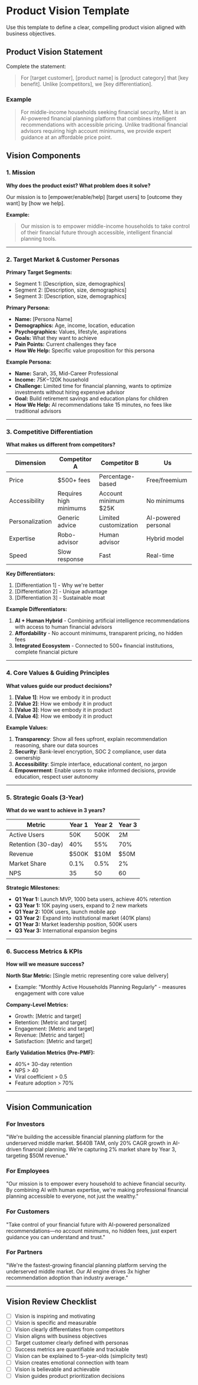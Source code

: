 # Product Vision Template

Use this template to define a clear, compelling product vision aligned with business objectives.

## Product Vision Statement

Complete the statement:
> For [target customer], [product name] is [product category] that [key benefit]. Unlike [competitors], we [key differentiation].

### Example
> For middle-income households seeking financial security, Mint is an AI-powered financial planning platform that combines intelligent recommendations with accessible pricing. Unlike traditional financial advisors requiring high account minimums, we provide expert guidance at an affordable price point.

## Vision Components

### 1. Mission
**Why does the product exist? What problem does it solve?**

Our mission is to [empower/enable/help] [target users] to [outcome they want] by [how we help].

**Example:**
> Our mission is to empower middle-income households to take control of their financial future through accessible, intelligent financial planning tools.

---

### 2. Target Market & Customer Personas

**Primary Target Segments:**
- Segment 1: [Description, size, demographics]
- Segment 2: [Description, size, demographics]
- Segment 3: [Description, size, demographics]

**Primary Persona:**
- **Name:** [Persona Name]
- **Demographics:** Age, income, location, education
- **Psychographics:** Values, lifestyle, aspirations
- **Goals:** What they want to achieve
- **Pain Points:** Current challenges they face
- **How We Help:** Specific value proposition for this persona

**Example Persona:**
- **Name:** Sarah, 35, Mid-Career Professional
- **Income:** $75K-$120K household
- **Challenge:** Limited time for financial planning, wants to optimize investments without hiring expensive advisor
- **Goal:** Build retirement savings and education plans for children
- **How We Help:** AI recommendations take 15 minutes, no fees like traditional advisors

---

### 3. Competitive Differentiation

**What makes us different from competitors?**

| Dimension | Competitor A | Competitor B | Us |
|-----------|-------------|-------------|-----|
| Price | $500+ fees | Percentage-based | Free/freemium |
| Accessibility | Requires high minimums | Account minimum $25K | No minimums |
| Personalization | Generic advice | Limited customization | AI-powered personal |
| Expertise | Robo-advisor | Human advisor | Hybrid model |
| Speed | Slow response | Fast | Real-time |

**Key Differentiators:**
1. [Differentiation 1] - Why we're better
2. [Differentiation 2] - Unique advantage
3. [Differentiation 3] - Sustainable moat

**Example Differentiators:**
1. **AI + Human Hybrid** - Combining artificial intelligence recommendations with access to human financial advisors
2. **Affordability** - No account minimums, transparent pricing, no hidden fees
3. **Integrated Ecosystem** - Connected to 500+ financial institutions, complete financial picture

---

### 4. Core Values & Guiding Principles

**What values guide our product decisions?**

1. **[Value 1]**: How we embody it in product
2. **[Value 2]**: How we embody it in product
3. **[Value 3]**: How we embody it in product
4. **[Value 4]**: How we embody it in product

**Example Values:**
1. **Transparency**: Show all fees upfront, explain recommendation reasoning, share our data sources
2. **Security**: Bank-level encryption, SOC 2 compliance, user data ownership
3. **Accessibility**: Simple interface, educational content, no jargon
4. **Empowerment**: Enable users to make informed decisions, provide education, respect user autonomy

---

### 5. Strategic Goals (3-Year)

**What do we want to achieve in 3 years?**

| Metric | Year 1 | Year 2 | Year 3 |
|--------|--------|--------|--------|
| Active Users | 50K | 500K | 2M |
| Retention (30-day) | 40% | 55% | 70% |
| Revenue | $500K | $10M | $50M |
| Market Share | 0.1% | 0.5% | 2% |
| NPS | 35 | 50 | 60 |

**Strategic Milestones:**
- **Q1 Year 1:** Launch MVP, 1000 beta users, achieve 40% retention
- **Q3 Year 1:** 10K paying users, expand to 2 new markets
- **Q1 Year 2:** 100K users, launch mobile app
- **Q3 Year 2:** Expand into institutional market (401K plans)
- **Q1 Year 3:** Market leadership position, 500K users
- **Q3 Year 3:** International expansion begins

---

### 6. Success Metrics & KPIs

**How will we measure success?**

**North Star Metric:**
[Single metric representing core value delivery]
- Example: "Monthly Active Households Planning Regularly" - measures engagement with core value

**Company-Level Metrics:**
- Growth: [Metric and target]
- Retention: [Metric and target]
- Engagement: [Metric and target]
- Revenue: [Metric and target]
- Satisfaction: [Metric and target]

**Early Validation Metrics (Pre-PMF):**
- 40%+ 30-day retention
- NPS > 40
- Viral coefficient > 0.5
- Feature adoption > 70%

---

## Vision Communication

### For Investors
"We're building the accessible financial planning platform for the underserved middle market. $640B TAM, only 20% CAGR growth in AI-driven financial planning. We're capturing 2% market share by Year 3, targeting $50M revenue."

### For Employees
"Our mission is to empower every household to achieve financial security. By combining AI with human expertise, we're making professional financial planning accessible to everyone, not just the wealthy."

### For Customers
"Take control of your financial future with AI-powered personalized recommendations—no account minimums, no hidden fees, just expert guidance you can understand and trust."

### For Partners
"We're the fastest-growing financial planning platform serving the underserved middle market. Our AI engine drives 3x higher recommendation adoption than industry average."

---

## Vision Review Checklist

- [ ] Vision is inspiring and motivating
- [ ] Vision is specific and measurable
- [ ] Vision clearly differentiates from competitors
- [ ] Vision aligns with business objectives
- [ ] Target customer clearly defined with personas
- [ ] Success metrics are quantifiable and trackable
- [ ] Vision can be explained to 5-year-olds (simplicity test)
- [ ] Vision creates emotional connection with team
- [ ] Vision is believable and achievable
- [ ] Vision guides product prioritization decisions
